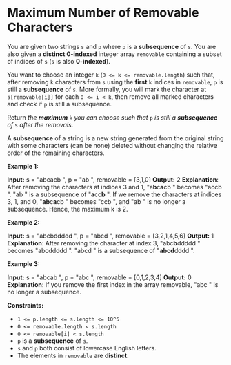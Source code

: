 # Maximum Number of Removable Characters

You are given two strings `s` and `p` where `p` is a **subsequence** of `s`. You are also given a **distinct 0-indexed** integer array `removable` containing a subset of indices of `s` (`s` is also **0-indexed**).

You want to choose an integer `k` (`0 <= k <= removable.length`) such that, after removing `k` characters from `s` using the **first** `k` indices in `removable`, `p` is still a **subsequence** of `s`. More formally, you will mark the character at `s[removable[i]]` for each `0 <= i < k`, then remove all marked characters and check if `p` is still a subsequence.

Return _the **maximum**_ `k` _you can choose such that_ `p` _is still a **subsequence** of_ `s` _after the removals_.

A **subsequence** of a string is a new string generated from the original string with some characters (can be none) deleted without changing the relative order of the remaining characters.

**Example 1:**

**Input:** s =  "abcacb ", p =  "ab ", removable = \[3,1,0\]
**Output:** 2
**Explanation**: After removing the characters at indices 3 and 1,  "a**b**c**a**cb " becomes  "accb ".
 "ab " is a subsequence of  "**a**cc**b** ".
If we remove the characters at indices 3, 1, and 0,  "**ab**c**a**cb " becomes  "ccb ", and  "ab " is no longer a subsequence.
Hence, the maximum k is 2.

**Example 2:**

**Input:** s =  "abcbddddd ", p =  "abcd ", removable = \[3,2,1,4,5,6\]
**Output:** 1
**Explanation**: After removing the character at index 3,  "abc**b**ddddd " becomes  "abcddddd ".
 "abcd " is a subsequence of  "**abcd**dddd ".

**Example 3:**

**Input:** s =  "abcab ", p =  "abc ", removable = \[0,1,2,3,4\]
**Output:** 0
**Explanation**: If you remove the first index in the array removable,  "abc " is no longer a subsequence.

**Constraints:**

* `1 <= p.length <= s.length <= 10^5`
* `0 <= removable.length < s.length`
* `0 <= removable[i] < s.length`
* `p` is a **subsequence** of `s`.
* `s` and `p` both consist of lowercase English letters.
* The elements in `removable` are **distinct**.
